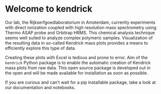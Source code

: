 Welcome to kendrick
================

<!-- WARNING: THIS FILE WAS AUTOGENERATED! DO NOT EDIT! -->

Our lab, the Rijkserfgoedlaboratorium in Amsterdam, currently
experiments with direct ionization coupled with high resolution mass
spectrometry using Thermo ASAP probe and Orbitrap HRMS. This chemical
analysis technique seems well suited to analyze complex polymeric
samples. Visualization of the resulting data in so-called Kendrick mass
plots provides a means to efficiently explore this type of data.

Creating these plots with Excel is tedious and prone to error. Aim of
the `kendrick` Python package is to enable the automatic creation of
Kendrick mass plots from raw data. This open source package is developed
out in the open and will be made available for installation as soon as
possible.

If you are curious and can’t wait for a pip installable package, take a
look at our documentation and notebooks.
